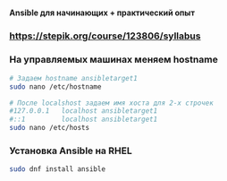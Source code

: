 #### Ansible для начинающих + практический опыт
### https://stepik.org/course/123806/syllabus

### На управляемых машинах меняем hostname
```bash
# Задаем hostname ansibletarget1
sudo nano /etc/hostname

# После localshost задаем имя хоста для 2-х строчек
#127.0.0.1   localhost ansibletarget1
#::1         localhost ansibletarget1
sudo nano /etc/hosts
```

### Установка Ansible на RHEL
```bash
sudo dnf install ansible
```
